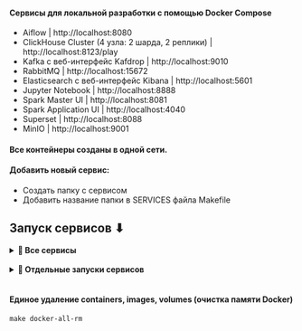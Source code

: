 #### Сервисы для локальной разработки с помощью Docker Compose
- Aiflow | http://localhost:8080
- ClickHouse Cluster (4 узла: 2 шарда, 2 реплики) | http://localhost:8123/play 
- Kafka c веб-интерфейс Kafdrop | http://localhost:9010
- RabbitMQ | http://localhost:15672
- Elasticsearch c веб-интерфейс Kibana | http://localhost:5601
- Jupyter Notebook | http://localhost:8888
- Spark Master UI | http://localhost:8081
- Spark Application UI | http://localhost:4040
- Superset | http://localhost:8088
- MinIO | http://localhost:9001





#### Все контейнеры созданы в одной сети.

#### Добавить новый сервис:
- Создать папку с сервисом
- Добавить название папки в SERVICES файла Makefile

## Запуск сервисов ⬇

<div aligin='left' id="all_services">
<details>
<summary align="left"> <strong>🔶 Все сервисы</strong></summary>

### Запуск (со сборкой) всех сервисов
```shell
make build
```

### Запуск (без сборки) всех сервисов
```shell
make up
```

### Остановка всех сервисов
```shell
make down
```


</details>
</div>
<br>

<div aligin='left' id="one_services">
<details>
<summary align="left"> <strong>🔷 Отдельные запуски сервисов</strong></summary>

<br>

<div aligin='left' id="Airflow">
<details>
<summary align="left"> <strong>Airflow</strong></summary>

### Запуск (со сборкой) 
```shell
make build-airflow 
```

### Запуск (без сборки)
```shell
make up-airflow
```

### Остановка
```shell
make down-airflow
```

</details>
</div>


<br>

<div aligin='left' id="ClickHouse_Cluster">
<details>
<summary align="left"> <strong>ClickHouse Cluster</strong></summary>

### Запуск (со сборкой) 
```shell
make build-clickhouse-cluster 
```

### Запуск (без сборки)
```shell
make up-clickhouse-cluster
```

### Остановка
```shell
make down-clickhouse-cluster
```

</details>
</div>

<br>

<div aligin='left' id="Postgres">
<details>
<summary align="left"> <strong>Postgres</strong></summary>

### Запуск (со сборкой) 
```shell
make build-postgres 
```

### Запуск (без сборки)
```shell
make up-postgres
```

### Остановка
```shell
make down-postgres
```

</details>
</div>

<br>

<div aligin='left' id="Kafka">
<details>
<summary align="left"> <strong>Kafka</strong></summary>


### Запуск (со сборкой) 
```shell
make build-kafka 
```

### Запуск (без сборки)
```shell
make up-kafka
```

### Остановка
```shell
make down-kafka
```

</details>
</div>


<br>

<div aligin='left' id="RabbitMQ">
<details>
<summary align="left"> <strong>RabbitMQ</strong></summary>

### Запуск (со сборкой) 
```shell
make build-rabbitmq 
```

### Запуск (без сборки)
```shell
make up-rabbitmq
```

### Остановка
```shell
make down-rabbitmq
```
</details>
</div>


<br>

<div aligin='left' id="Elasticsearch ">
<details>
<summary align="left"> <strong>Elasticsearch </strong></summary>

### Запуск (со сборкой) 
```shell
make build-elasticsearch 
```

### Запуск (без сборки)
```shell
make up-elasticsearch
```

### Остановка
```shell
make down-elasticsearch
```
</details>
</div>

<br>

<div aligin='left' id="Jupyter Notebook PySpark ">
<details>
<summary align="left"> <strong>Jupyter Notebook with PySpark</strong></summary>

### Запуск (со сборкой) 
```shell
make build-spark-jupyter
```

### Запуск (без сборки)
```shell
make up-spark-jupyter
```

### Остановка
```shell
make down-spark-jupyter
```
</details>
</div>

<br>


<div aligin='left' id="Superset">
<details>
<summary align="left"> <strong>Superset</strong></summary>

### Запуск (со сборкой) 
```shell
make build-bi-superset
```

### Запуск (без сборки)
```shell
make up-bi-superset
```

### Остановка
```shell
make down-bi-superset
```
</details>
</div>

<br>

<div aligin='left' id="MinIO">
<details>
<summary align="left"> <strong>MinIO</strong></summary>

### Запуск (со сборкой) 
```shell
make build-minio
```

### Запуск (без сборки)
```shell
make up-minio
```

### Остановка
```shell
make down-minio
```
</details>
</div>

<br>

</details>
</div>


<br>

#### Единое удаление containers, images, volumes (очистка памяти Docker)
```shell
make docker-all-rm
```